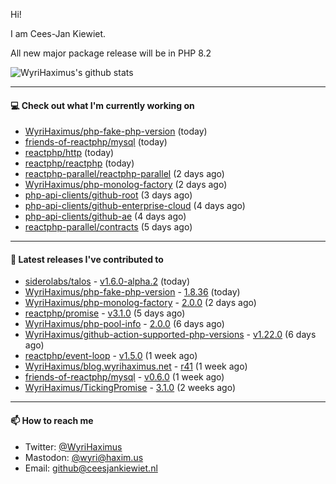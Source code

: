 Hi!

I am Cees-Jan Kiewiet.

All new major package release will be in PHP 8.2

![WyriHaximus's github stats](https://github-readme-stats.vercel.app/api?username=WyriHaximus&show_icons=true)

---

#### 💻 Check out what I'm currently working on

- [WyriHaximus/php-fake-php-version](https://github.com/WyriHaximus/php-fake-php-version) (today)
- [friends-of-reactphp/mysql](https://github.com/friends-of-reactphp/mysql) (today)
- [reactphp/http](https://github.com/reactphp/http) (today)
- [reactphp/reactphp](https://github.com/reactphp/reactphp) (today)
- [reactphp-parallel/reactphp-parallel](https://github.com/reactphp-parallel/reactphp-parallel) (2 days ago)
- [WyriHaximus/php-monolog-factory](https://github.com/WyriHaximus/php-monolog-factory) (2 days ago)
- [php-api-clients/github-root](https://github.com/php-api-clients/github-root) (3 days ago)
- [php-api-clients/github-enterprise-cloud](https://github.com/php-api-clients/github-enterprise-cloud) (4 days ago)
- [php-api-clients/github-ae](https://github.com/php-api-clients/github-ae) (4 days ago)
- [reactphp-parallel/contracts](https://github.com/reactphp-parallel/contracts) (5 days ago)

---

#### 🔭 Latest releases I've contributed to

- [siderolabs/talos](https://github.com/siderolabs/talos) - [v1.6.0-alpha.2](https://github.com/siderolabs/talos/releases/tag/v1.6.0-alpha.2) (today)
- [WyriHaximus/php-fake-php-version](https://github.com/WyriHaximus/php-fake-php-version) - [1.8.36](https://github.com/WyriHaximus/php-fake-php-version/releases/tag/1.8.36) (today)
- [WyriHaximus/php-monolog-factory](https://github.com/WyriHaximus/php-monolog-factory) - [2.0.0](https://github.com/WyriHaximus/php-monolog-factory/releases/tag/2.0.0) (2 days ago)
- [reactphp/promise](https://github.com/reactphp/promise) - [v3.1.0](https://github.com/reactphp/promise/releases/tag/v3.1.0) (5 days ago)
- [WyriHaximus/php-pool-info](https://github.com/WyriHaximus/php-pool-info) - [2.0.0](https://github.com/WyriHaximus/php-pool-info/releases/tag/2.0.0) (6 days ago)
- [WyriHaximus/github-action-supported-php-versions](https://github.com/WyriHaximus/github-action-supported-php-versions) - [v1.22.0](https://github.com/WyriHaximus/github-action-supported-php-versions/releases/tag/v1.22.0) (6 days ago)
- [reactphp/event-loop](https://github.com/reactphp/event-loop) - [v1.5.0](https://github.com/reactphp/event-loop/releases/tag/v1.5.0) (1 week ago)
- [WyriHaximus/blog.wyrihaximus.net](https://github.com/WyriHaximus/blog.wyrihaximus.net) - [r41](https://github.com/WyriHaximus/blog.wyrihaximus.net/releases/tag/r41) (1 week ago)
- [friends-of-reactphp/mysql](https://github.com/friends-of-reactphp/mysql) - [v0.6.0](https://github.com/friends-of-reactphp/mysql/releases/tag/v0.6.0) (1 week ago)
- [WyriHaximus/TickingPromise](https://github.com/WyriHaximus/TickingPromise) - [3.1.0](https://github.com/WyriHaximus/TickingPromise/releases/tag/3.1.0) (2 weeks ago)

---

#### 📫 How to reach me

- Twitter: [@WyriHaximus](https://twitter.com/WyriHaximus)
- Mastodon: [@wyri@haxim.us](https://toot-toot.wyrihaxim.us/@wyri)
- Email: [github@ceesjankiewiet.nl](mailto:github@ceesjankiewiet.nl)

